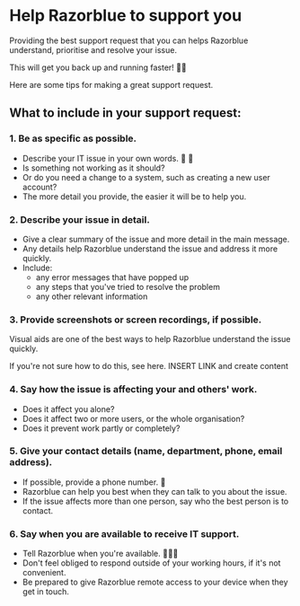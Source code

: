 # Help Razorblue to support you

Providing the best support request that you can helps Razorblue understand, prioritise and resolve your issue.

This will get you back up and running faster! 🏃‍♂️

Here are some tips for making a great support request.

## What to include in your support request:

### 1. Be as specific as possible.
- Describe your IT issue in your own words. 🤔 💭
- Is something not working as it should?
- Or do you need a change to a system, such as creating a new user account?
- The more detail you provide, the easier it will be to help you.

### 2. Describe your issue in detail.
- Give a clear summary of the issue and more detail in the main message.
- Any details help Razorblue understand the issue and address it more quickly.
- Include:
	- any error messages that have popped up
	- any steps that you've tried to resolve the problem
	- any other relevant information

### 3. Provide screenshots or screen recordings, if possible.
Visual aids are one of the best ways to help Razorblue understand the issue quickly.

If you're not sure how to do this, see here. INSERT LINK and create content

### 4. Say how the issue is affecting your and others' work.
- Does it affect you alone?
- Does it affect two or more users, or the whole organisation?
- Does it prevent work partly or completely?

### 5. Give your contact details (name, department, phone, email address).
- If possible, provide a phone number. 📲
- Razorblue can help you best when they can talk to you about the issue.
- If the issue affects more than one person, say who the best person is to contact.

### 6. Say when you are available to receive IT support.
- Tell Razorblue when you're available. 💁🏾‍♂️
- Don't feel obliged to respond outside of your working hours, if it's not convenient.
- Be prepared to give Razorblue remote access to your device when they get in touch.